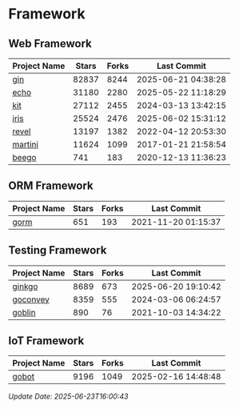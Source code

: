 # Framework

## Web Framework
| Project Name | Stars | Forks | Last Commit |
| ------------ | ----- | ----- | ----------- |
| [gin](https://github.com/gin-gonic/gin) | 82837 | 8244 | 2025-06-21 04:38:28 |
| [echo](https://github.com/labstack/echo) | 31180 | 2280 | 2025-05-22 11:18:29 |
| [kit](https://github.com/go-kit/kit) | 27112 | 2455 | 2024-03-13 13:42:15 |
| [iris](https://github.com/kataras/iris) | 25524 | 2476 | 2025-06-02 15:31:12 |
| [revel](https://github.com/revel/revel) | 13197 | 1382 | 2022-04-12 20:53:30 |
| [martini](https://github.com/go-martini/martini) | 11624 | 1099 | 2017-01-21 21:58:54 |
| [beego](https://github.com/astaxie/beego) | 741 | 183 | 2020-12-13 11:36:23 |

## ORM Framework
| Project Name | Stars | Forks | Last Commit |
| ------------ | ----- | ----- | ----------- |
| [gorm](https://github.com/jinzhu/gorm) | 651 | 193 | 2021-11-20 01:15:37 |

## Testing Framework
| Project Name | Stars | Forks | Last Commit |
| ------------ | ----- | ----- | ----------- |
| [ginkgo](https://github.com/onsi/ginkgo) | 8689 | 673 | 2025-06-20 19:10:42 |
| [goconvey](https://github.com/smartystreets/goconvey) | 8359 | 555 | 2024-03-06 06:24:57 |
| [goblin](https://github.com/franela/goblin) | 890 | 76 | 2021-10-03 14:34:22 |

## IoT Framework
| Project Name | Stars | Forks | Last Commit |
| ------------ | ----- | ----- | ----------- |
| [gobot](https://github.com/hybridgroup/gobot) | 9196 | 1049 | 2025-02-16 14:48:48 |

*Update Date: 2025-06-23T16:00:43*